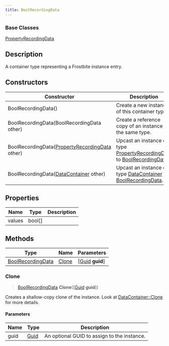 ```yaml
---
title: BoolRecordingData
---
```

### Base Classes

[PropertyRecordingData](PropertyRecordingData)

## Description

A container type representing a Frostbite instance entry.

## Constructors

| Constructor                                                                  | Description                                                                                                               |
| ---------------------------------------------------------------------------- | ------------------------------------------------------------------------------------------------------------------------- |
| BoolRecordingData()                                                          | Create a new instance of this container type.                                                                             |
| BoolRecordingData(BoolRecordingData other)                                   | Create a reference copy of an instance of the same type.                                                                  |
| BoolRecordingData([PropertyRecordingData](PropertyRecordingData) other)      | Upcast an instance of type [PropertyRecordingData](PropertyRecordingData) to [BoolRecordingData](BoolRecordingData).      |
| BoolRecordingData([DataContainer](/vext/ref/shared/class/datacontainer) other) | Upcast an instance of type [DataContainer](/vext/ref/shared/class/datacontainer) to [BoolRecordingData](BoolRecordingData). |

## Properties

| Name   | Type     | Description |
| ------ | -------- | ----------- |
| values | bool\[\] |             |

## Methods

| Type                                   | Name            | Parameters                                     |
| -------------------------------------- | --------------- | ---------------------------------------------- |
| [BoolRecordingData](BoolRecordingData) | [Clone](#clone) | \[[Guid](/vext/ref/shared/class/guid) **guid**\] |

### Clone

> [BoolRecordingData](BoolRecordingData) **Clone**(\[[Guid](/vext/ref/shared/class/guid) **guid**\])

Creates a shallow-copy clone of the instance. Look at [DataContainer::Clone](/vext/ref/shared/class/datacontainer#clone) for more details.

#### Parameters

| Name | Type         | Description                                 |
| ---- | ------------ | ------------------------------------------- |
| guid | [Guid](Guid) | An optional GUID to assign to the instance. |
